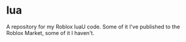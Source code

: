 # lua
A repository for my Roblox luaU code. Some of it I've published to the Roblox Market, some of it I haven't.
